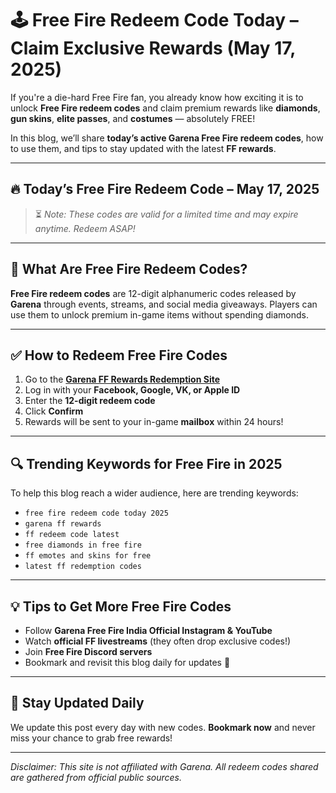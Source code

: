 # 🕹️ Free Fire Redeem Code Today – Claim Exclusive Rewards (May 17, 2025)

If you're a die-hard Free Fire fan, you already know how exciting it is to unlock **Free Fire redeem codes** and claim premium rewards like **diamonds**, **gun skins**, **elite passes**, and **costumes** — absolutely FREE!

In this blog, we’ll share **today’s active Garena Free Fire redeem codes**, how to use them, and tips to stay updated with the latest **FF rewards**.

---

## 🔥 Today’s Free Fire Redeem Code – May 17, 2025


> ⏳ *Note: These codes are valid for a limited time and may expire anytime. Redeem ASAP!*

---

## 🎁 What Are Free Fire Redeem Codes?

**Free Fire redeem codes** are 12-digit alphanumeric codes released by **Garena** through events, streams, and social media giveaways. Players can use them to unlock premium in-game items without spending diamonds.

---

## ✅ How to Redeem Free Fire Codes

1. Go to the **[Garena FF Rewards Redemption Site](https://gamersams.blogspot.com/?m=1)**
2. Log in with your **Facebook, Google, VK, or Apple ID**
3. Enter the **12-digit redeem code**
4. Click **Confirm**
5. Rewards will be sent to your in-game **mailbox** within 24 hours!

---

## 🔍 Trending Keywords for Free Fire in 2025

To help this blog reach a wider audience, here are trending keywords:

- `free fire redeem code today 2025`
- `garena ff rewards`
- `ff redeem code latest`
- `free diamonds in free fire`
- `ff emotes and skins for free`
- `latest ff redemption codes`

---

## 💡 Tips to Get More Free Fire Codes

- Follow **Garena Free Fire India Official Instagram & YouTube**
- Watch **official FF livestreams** (they often drop exclusive codes!)
- Join **Free Fire Discord servers**
- Bookmark and revisit this blog daily for updates 🔁

---

## 📅 Stay Updated Daily

We update this post every day with new codes. **Bookmark now** and never miss your chance to grab free rewards!

---

*Disclaimer: This site is not affiliated with Garena. All redeem codes shared are gathered from official public sources.*



